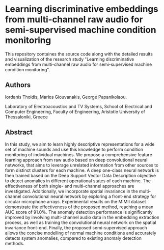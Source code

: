 # Learning discriminative embeddings from multi-channel raw audio for semi-supervised machine condition monitoring

This repository containes the source code along with the detailed results and visualization of the research study "Learning discriminative embeddings from multi-channel raw audio for semi-supervised machine condition monitoring".

## Authors
Iordanis Thoidis, Marios Giouvanakis, George Papanikolaou. 

Laboratory of Electroacoustics and TV Systems,
School of Electrical and Computer Engineering, 
Faculty of Engineering, 
Aristotle University of Thessaloniki, 
Greece

## Abstract

In this study, we aim to learn highly descriptive representations for a wide set of machine sounds and use this knowledge to perform condition monitoring of individual machines. We propose a comprehensive feature learning approach from raw audio based on deep convolutional neural networks, that aims to leverage unrelated information from other sources to form distinct clusters for each machine.  A deep one-class neural network is then trained based on the Deep Support Vector Data Description objective to detect anomalies in different operational states of each machine. The effectiveness of both single- and multi-channel approaches are investigated. Additionally, we incorporate spatial invariance in the multi-channel convolutional neural network by exploring a front-end strategy for circular microphone arrays. Experimental results on the MIMII dataset demonstrate the effectiveness of the proposed method, reaching a mean AUC score of 91.0\%.  The anomaly detection performance is significantly improved by involving multi-channel audio data in the embedding extraction process, as well as training the convolutional neural network on the spatial invariance front-end. Finally, the proposed semi-supervised approach allows the concise modelling of normal machine conditions and accurately detects system anomalies, compared to existing anomaly detection methods.
